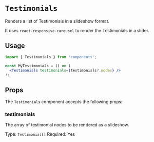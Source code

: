 # `Testimonials`

Renders a list of Testimonials in a slideshow format.

It uses `react-responsive-carousel` to render the Testimonials in a slider.

## Usage

```jsx
import { Testimonials } from 'components';

const MyTestimonials = () => (
  <Testimonials testimonials={testimonials?.nodes} />
);
```

## Props

The `Testimonials` component accepts the following props:

### testimonials

The array of testimonial nodes to be rendered as a slideshow.

Type: `Testimonial[]`
Required: Yes
